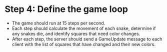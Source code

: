 # Step 4: Define the game loop

- The game should run at 15 steps per second.
- Each step should calculate the movement of each snake, determine if any snakes die, and identify squares that need color changes.
- After each step, the server should send a GameUpdate message to each client with the list of squares that have changed and their new colors.